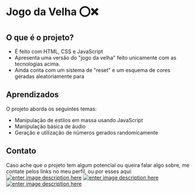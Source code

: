 # Jogo da Velha ⭕❌
## O que é o projeto?
- É feito com HTML, CSS e JavaScript
- Apresenta uma versão do "jogo da velha" feito unicamente com as tecnologias acima.
- Ainda conta com um sistema de "reset" e um esquema de cores geradas aleatoriamente para 
## Aprendizados
O projeto aborda os seguintes temas:
- Manipulação de estilos em massa usando JavaScript
- Manipulação básica de áudio
- Geração e utilização de números gerados randomicamente
## Contato
Caso ache que o projeto tem algum potencial ou queira falar algo sobre, me contate pelos links no meu perfil, ou por esses aqui:
<a href="https://www.linkedin.com/in/nathanguimaraes/">![enter image description here](https://img.shields.io/badge/-Nathan_Guimarães-blue?style=for-the-badge&logo=linkedin)</a>
<a href="mailto:nathanhguimaraes@gmail.com">![enter image description here](https://img.shields.io/badge/-nathanhguimaraes@gmail.com-pink?style=for-the-badge&logo=gmail)</a>
<a href="https://beacons.ai/nathanhgo">![enter image description here](https://img.shields.io/badge/-outros_links-blue?style=for-the-badge&logo=linktree)</a>
